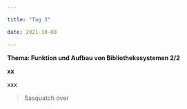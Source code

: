 ```yaml
---

title: "Tag 3"

date: 2021-10-08

---
```



**Thema: Funktion und Aufbau von Bibliothekssystemen 2/2**

**xx**



xxx




>Sasquatch over

